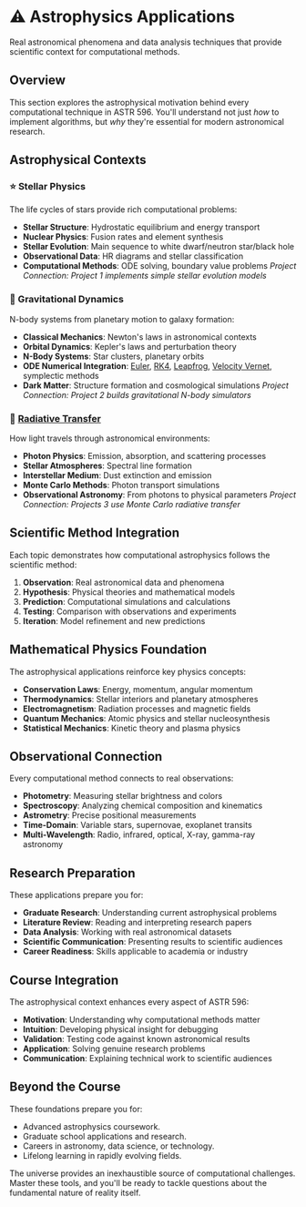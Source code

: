 # ⚠️ Astrophysics Applications

Real astronomical phenomena and data analysis techniques that provide scientific context for computational methods.

## Overview

This section explores the astrophysical motivation behind every computational technique in ASTR 596. You'll understand not just *how* to implement algorithms, but *why* they're essential for modern astronomical research.

## Astrophysical Contexts

### ⭐ Stellar Physics

The life cycles of stars provide rich computational problems:

- **Stellar Structure**: Hydrostatic equilibrium and energy transport
- **Nuclear Physics**: Fusion rates and element synthesis
- **Stellar Evolution**: Main sequence to white dwarf/neutron star/black hole
- **Observational Data**: HR diagrams and stellar classification
- **Computational Methods**: ODE solving, boundary value problems
*Project Connection: Project 1 implements simple stellar evolution models*

### 🌌 Gravitational Dynamics

N-body systems from planetary motion to galaxy formation:

- **Classical Mechanics**: Newton's laws in astronomical contexts
- **Orbital Dynamics**: Kepler's laws and perturbation theory
- **N-Body Systems**: Star clusters, planetary orbits
- **ODE Numerical Integration**: [Euler](https://en.wikipedia.org/wiki/Euler_method), [RK4](https://en.wikipedia.org/wiki/Runge%E2%80%93Kutta_methods), [Leapfrog](https://en.wikipedia.org/wiki/Leapfrog_integration), [Velocity Vernet](https://en.wikipedia.org/wiki/Verlet_integration), symplectic methods
- **Dark Matter**: Structure formation and cosmological simulations
*Project Connection: Project 2 builds gravitational N-body simulators*

### 🌟 [Radiative Transfer](./03-radiative-transfer/index.md)

How light travels through astronomical environments:

- **Photon Physics**: Emission, absorption, and scattering processes
- **Stellar Atmospheres**: Spectral line formation
- **Interstellar Medium**: Dust extinction and emission
- **Monte Carlo Methods**: Photon transport simulations
- **Observational Astronomy**: From photons to physical parameters
*Project Connection: Projects 3 use Monte Carlo radiative transfer*

## Scientific Method Integration

Each topic demonstrates how computational astrophysics follows the scientific method:

1. **Observation**: Real astronomical data and phenomena
2. **Hypothesis**: Physical theories and mathematical models  
3. **Prediction**: Computational simulations and calculations
4. **Testing**: Comparison with observations and experiments
5. **Iteration**: Model refinement and new predictions

## Mathematical Physics Foundation

The astrophysical applications reinforce key physics concepts:

- **Conservation Laws**: Energy, momentum, angular momentum
- **Thermodynamics**: Stellar interiors and planetary atmospheres
- **Electromagnetism**: Radiation processes and magnetic fields
- **Quantum Mechanics**: Atomic physics and stellar nucleosynthesis
- **Statistical Mechanics**: Kinetic theory and plasma physics

## Observational Connection

Every computational method connects to real observations:

- **Photometry**: Measuring stellar brightness and colors
- **Spectroscopy**: Analyzing chemical composition and kinematics
- **Astrometry**: Precise positional measurements
- **Time-Domain**: Variable stars, supernovae, exoplanet transits
- **Multi-Wavelength**: Radio, infrared, optical, X-ray, gamma-ray astronomy

## Research Preparation

These applications prepare you for:

- **Graduate Research**: Understanding current astrophysical problems
- **Literature Review**: Reading and interpreting research papers
- **Data Analysis**: Working with real astronomical datasets
- **Scientific Communication**: Presenting results to scientific audiences
- **Career Readiness**: Skills applicable to academia or industry

## Course Integration

The astrophysical context enhances every aspect of ASTR 596:

- **Motivation**: Understanding why computational methods matter
- **Intuition**: Developing physical insight for debugging
- **Validation**: Testing code against known astronomical results
- **Application**: Solving genuine research problems
- **Communication**: Explaining technical work to scientific audiences

## Beyond the Course

These foundations prepare you for:

- Advanced astrophysics coursework.
- Graduate school applications and research.
- Careers in astronomy, data science, or technology.
- Lifelong learning in rapidly evolving fields.

The universe provides an inexhaustible source of computational challenges. Master these tools, and you'll be ready to tackle questions about the fundamental nature of reality itself.
